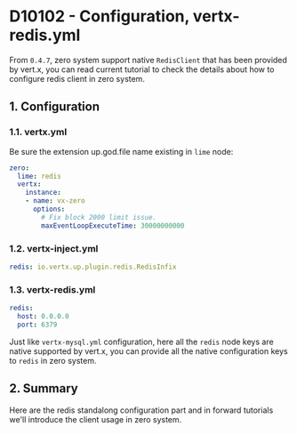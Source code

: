 # D10102 - Configuration, vertx-redis.yml

From `0.4.7`, zero system support native `RedisClient` that has been provided by vert.x, you can read current tutorial to check the details about how to configure redis client in zero system.

## 1. Configuration

### 1.1. vertx.yml

Be sure the extension up.god.file name existing in `lime` node:

```yaml
zero:
  lime: redis
  vertx:
    instance:
    - name: vx-zero
      options:
        # Fix block 2000 limit issue.
        maxEventLoopExecuteTime: 30000000000
```

### 1.2. vertx-inject.yml

```yaml
redis: io.vertx.up.plugin.redis.RedisInfix
```

### 1.3. vertx-redis.yml

```yaml
redis:
  host: 0.0.0.0
  port: 6379
```

Just like `vertx-mysql.yml` configuration, here all the `redis` node keys are native supported by vert.x, you can provide all the native configuration keys to `redis` in zero system.

## 2. Summary

Here are the redis standalong configuration part and in forward tutorials we'll introduce the client usage in zero system.

